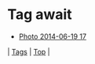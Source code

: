 <!--
title: Tag await
date: 2020-06-28T15:26:59.657Z
tags:
-->
# Tag await

 * [Photo 2014-06-19 17](89274385259.md)

| [Tags](tags.md) | [Top](index.md) |
